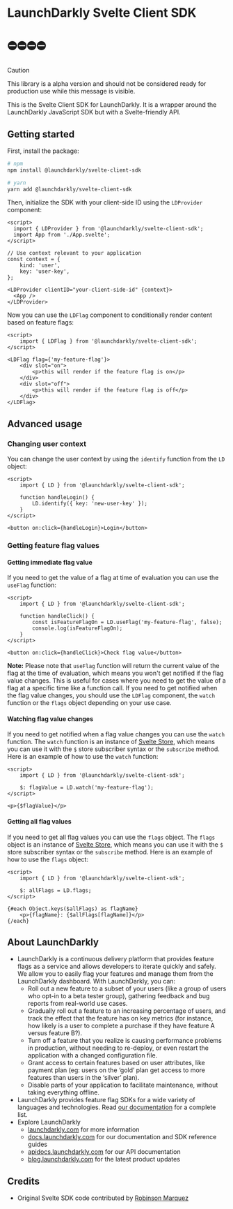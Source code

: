 # LaunchDarkly Svelte Client SDK

# ⛔️⛔️⛔️⛔️

> [!CAUTION]
> This library is a alpha version and should not be considered ready for production use while this message is visible.

This is the Svelte Client SDK for LaunchDarkly. It is a wrapper around the LaunchDarkly JavaScript SDK but with a Svelte-friendly API.

## Getting started

First, install the package:

```bash
# npm
npm install @launchdarkly/svelte-client-sdk

# yarn
yarn add @launchdarkly/svelte-client-sdk
```

Then, initialize the SDK with your client-side ID using the `LDProvider` component:

```svelte
<script>
  import { LDProvider } from '@launchdarkly/svelte-client-sdk';
  import App from './App.svelte';
</script>

// Use context relevant to your application
const context = {
    kind: 'user',
    key: 'user-key',
};

<LDProvider clientID="your-client-side-id" {context}>
  <App />
</LDProvider>
```

Now you can use the `LDFlag` component to conditionally render content based on feature flags:

```svelte
<script>
    import { LDFlag } from '@launchdarkly/svelte-client-sdk';
</script>

<LDFlag flag={'my-feature-flag'}>
    <div slot="on">
        <p>this will render if the feature flag is on</p>
    </div>
    <div slot="off">
        <p>this will render if the feature flag is off</p>
    </div>
</LDFlag>
```

## Advanced usage

### Changing user context

You can change the user context by using the `identify` function from the `LD` object:

```svelte
<script>
    import { LD } from '@launchdarkly/svelte-client-sdk';

    function handleLogin() {
        LD.identify({ key: 'new-user-key' });
    }
</script>

<button on:click={handleLogin}>Login</button>
```

### Getting feature flag values

#### Getting immediate flag value

If you need to get the value of a flag at time of evaluation you can use the `useFlag` function:

```svelte
<script>
    import { LD } from '@launchdarkly/svelte-client-sdk';

    function handleClick() {
        const isFeatureFlagOn = LD.useFlag('my-feature-flag', false);
        console.log(isFeatureFlagOn);
    }
</script>

<button on:click={handleClick}>Check flag value</button>
```

**Note:** Please note that `useFlag` function will return the current value of the flag at the time of evaluation, which means you won't get notified if the flag value changes. This is useful for cases where you need to get the value of a flag at a specific time like a function call. If you need to get notified when the flag value changes, you should use the `LDFlag` component, the `watch` function or the `flags` object depending on your use case.

#### Watching flag value changes

If you need to get notified when a flag value changes you can use the `watch` function. The `watch` function is an instance of [Svelte Store](https://svelte.dev/docs/svelte-store), which means you can use it with the `$` store subscriber syntax or the `subscribe` method. Here is an example of how to use the `watch` function:

```svelte
<script>
    import { LD } from '@launchdarkly/svelte-client-sdk';

    $: flagValue = LD.watch('my-feature-flag');
</script>

<p>{$flagValue}</p>
```

#### Getting all flag values

If you need to get all flag values you can use the `flags` object. The `flags` object is an instance of [Svelte Store](https://svelte.dev/docs/svelte-store), which means you can use it with the `$` store subscriber syntax or the `subscribe` method. Here is an example of how to use the `flags` object:

```svelte
<script>
    import { LD } from '@launchdarkly/svelte-client-sdk';

    $: allFlags = LD.flags;
</script>

{#each Object.keys($allFlags) as flagName}
    <p>{flagName}: {$allFlags[flagName]}</p>
{/each}
```

## About LaunchDarkly

- LaunchDarkly is a continuous delivery platform that provides feature flags as a service and allows developers to iterate quickly and safely. We allow you to easily flag your features and manage them from the LaunchDarkly dashboard. With LaunchDarkly, you can:
  - Roll out a new feature to a subset of your users (like a group of users who opt-in to a beta tester group), gathering feedback and bug reports from real-world use cases.
  - Gradually roll out a feature to an increasing percentage of users, and track the effect that the feature has on key metrics (for instance, how likely is a user to complete a purchase if they have feature A versus feature B?).
  - Turn off a feature that you realize is causing performance problems in production, without needing to re-deploy, or even restart the application with a changed configuration file.
  - Grant access to certain features based on user attributes, like payment plan (eg: users on the ‘gold’ plan get access to more features than users in the ‘silver’ plan).
  - Disable parts of your application to facilitate maintenance, without taking everything offline.
- LaunchDarkly provides feature flag SDKs for a wide variety of languages and technologies. Read [our documentation](https://docs.launchdarkly.com/sdk) for a complete list.
- Explore LaunchDarkly
  - [launchdarkly.com](https://www.launchdarkly.com/ 'LaunchDarkly Main Website') for more information
  - [docs.launchdarkly.com](https://docs.launchdarkly.com/ 'LaunchDarkly Documentation') for our documentation and SDK reference guides
  - [apidocs.launchdarkly.com](https://apidocs.launchdarkly.com/ 'LaunchDarkly API Documentation') for our API documentation
  - [blog.launchdarkly.com](https://blog.launchdarkly.com/ 'LaunchDarkly Blog Documentation') for the latest product updates

## Credits

- Original Svelte SDK code contributed by [Robinson Marquez](https://github.com/nosnibor89)
